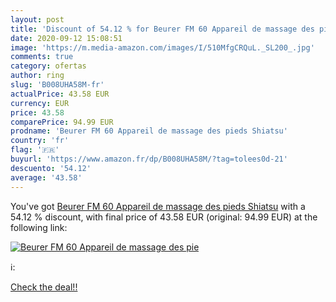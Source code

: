 ```yaml
---
layout: post
title: 'Discount of 54.12 % for Beurer FM 60 Appareil de massage des pie'
date: 2020-09-12 15:08:51
image: 'https://m.media-amazon.com/images/I/510MfgCRQuL._SL200_.jpg'
comments: true
category: ofertas
author: ring
slug: 'B008UHA58M-fr'
actualPrice: 43.58 EUR
currency: EUR
price: 43.58
comparePrice: 94.99 EUR
prodname: 'Beurer FM 60 Appareil de massage des pieds Shiatsu'
country: 'fr'
flag: '🇫🇷'
buyurl: 'https://www.amazon.fr/dp/B008UHA58M/?tag=tolees0d-21'
descuento: '54.12'
average: '43.58'
---
```


You've got [Beurer FM 60 Appareil de massage des pieds Shiatsu](https://www.amazon.fr/dp/B008UHA58M/?tag=tolees0d-21) with a  54.12 % discount, with final price of 43.58 EUR (original: 94.99 EUR) at the following link:

[![Beurer FM 60 Appareil de massage des pie](https://m.media-amazon.com/images/I/510MfgCRQuL._SL200_.jpg)](https://www.amazon.fr/dp/B008UHA58M/?tag=tolees0d-21)

ℹ️:


[Check the deal!!](https://www.amazon.fr/dp/B008UHA58M/?tag=tolees0d-21)
